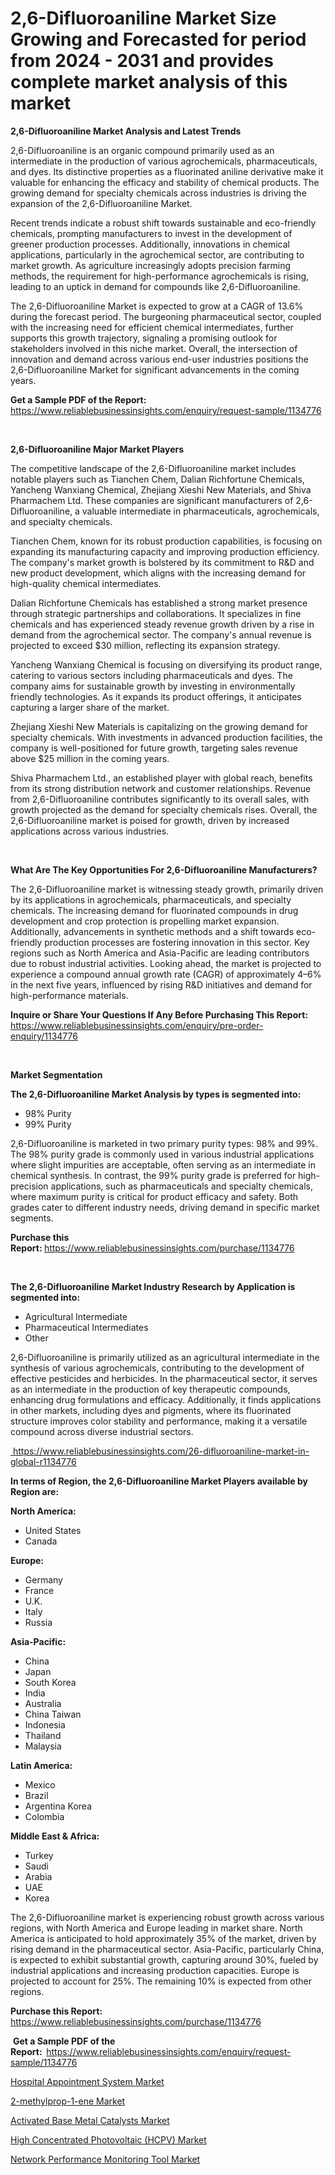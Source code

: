 <p><h1>2,6-Difluoroaniline Market Size Growing and Forecasted for period from 2024 - 2031 and provides complete market analysis of this market</h1></p><p><strong>2,6-Difluoroaniline Market Analysis and Latest Trends</strong></p>
<p><p>2,6-Difluoroaniline is an organic compound primarily used as an intermediate in the production of various agrochemicals, pharmaceuticals, and dyes. Its distinctive properties as a fluorinated aniline derivative make it valuable for enhancing the efficacy and stability of chemical products. The growing demand for specialty chemicals across industries is driving the expansion of the 2,6-Difluoroaniline Market.</p><p>Recent trends indicate a robust shift towards sustainable and eco-friendly chemicals, prompting manufacturers to invest in the development of greener production processes. Additionally, innovations in chemical applications, particularly in the agrochemical sector, are contributing to market growth. As agriculture increasingly adopts precision farming methods, the requirement for high-performance agrochemicals is rising, leading to an uptick in demand for compounds like 2,6-Difluoroaniline.</p><p>The 2,6-Difluoroaniline Market is expected to grow at a CAGR of 13.6% during the forecast period. The burgeoning pharmaceutical sector, coupled with the increasing need for efficient chemical intermediates, further supports this growth trajectory, signaling a promising outlook for stakeholders involved in this niche market. Overall, the intersection of innovation and demand across various end-user industries positions the 2,6-Difluoroaniline Market for significant advancements in the coming years.</p></p>
<p><strong>Get a Sample PDF of the Report:&nbsp;</strong> <a href="https://www.reliablebusinessinsights.com/enquiry/request-sample/1134776?utm_campaign=57&utm_medium=2&utm_source=Github&utm_content=ia&utm_term=08102024&utm_id=26-difluoroaniline">https://www.reliablebusinessinsights.com/enquiry/request-sample/1134776</a></p>
<p>&nbsp;</p>
<p><strong>2,6-Difluoroaniline Major Market Players</strong></p>
<p><p>The competitive landscape of the 2,6-Difluoroaniline market includes notable players such as Tianchen Chem, Dalian Richfortune Chemicals, Yancheng Wanxiang Chemical, Zhejiang Xieshi New Materials, and Shiva Pharmachem Ltd. These companies are significant manufacturers of 2,6-Difluoroaniline, a valuable intermediate in pharmaceuticals, agrochemicals, and specialty chemicals.</p><p>Tianchen Chem, known for its robust production capabilities, is focusing on expanding its manufacturing capacity and improving production efficiency. The company's market growth is bolstered by its commitment to R&D and new product development, which aligns with the increasing demand for high-quality chemical intermediates.</p><p>Dalian Richfortune Chemicals has established a strong market presence through strategic partnerships and collaborations. It specializes in fine chemicals and has experienced steady revenue growth driven by a rise in demand from the agrochemical sector. The company's annual revenue is projected to exceed $30 million, reflecting its expansion strategy.</p><p>Yancheng Wanxiang Chemical is focusing on diversifying its product range, catering to various sectors including pharmaceuticals and dyes. The company aims for sustainable growth by investing in environmentally friendly technologies. As it expands its product offerings, it anticipates capturing a larger share of the market.</p><p>Zhejiang Xieshi New Materials is capitalizing on the growing demand for specialty chemicals. With investments in advanced production facilities, the company is well-positioned for future growth, targeting sales revenue above $25 million in the coming years.</p><p>Shiva Pharmachem Ltd., an established player with global reach, benefits from its strong distribution network and customer relationships. Revenue from 2,6-Difluoroaniline contributes significantly to its overall sales, with growth projected as the demand for specialty chemicals rises. Overall, the 2,6-Difluoroaniline market is poised for growth, driven by increased applications across various industries.</p></p>
<p>&nbsp;</p>
<p><strong>What Are The Key Opportunities For 2,6-Difluoroaniline Manufacturers?</strong></p>
<p><p>The 2,6-Difluoroaniline market is witnessing steady growth, primarily driven by its applications in agrochemicals, pharmaceuticals, and specialty chemicals. The increasing demand for fluorinated compounds in drug development and crop protection is propelling market expansion. Additionally, advancements in synthetic methods and a shift towards eco-friendly production processes are fostering innovation in this sector. Key regions such as North America and Asia-Pacific are leading contributors due to robust industrial activities. Looking ahead, the market is projected to experience a compound annual growth rate (CAGR) of approximately 4–6% in the next five years, influenced by rising R&D initiatives and demand for high-performance materials.</p></p>
<p><strong>Inquire or Share Your Questions If Any Before Purchasing This Report:</strong> <a href="https://www.reliablebusinessinsights.com/enquiry/pre-order-enquiry/1134776?utm_campaign=57&utm_medium=2&utm_source=Github&utm_content=ia&utm_term=08102024&utm_id=26-difluoroaniline">https://www.reliablebusinessinsights.com/enquiry/pre-order-enquiry/1134776</a></p>
<p>&nbsp;</p>
<p><strong>Market Segmentation</strong></p>
<p><strong>The 2,6-Difluoroaniline Market Analysis by types is segmented into:</strong></p>
<p><ul><li>98% Purity</li><li>99% Purity</li></ul></p>
<p><p>2,6-Difluoroaniline is marketed in two primary purity types: 98% and 99%. The 98% purity grade is commonly used in various industrial applications where slight impurities are acceptable, often serving as an intermediate in chemical synthesis. In contrast, the 99% purity grade is preferred for high-precision applications, such as pharmaceuticals and specialty chemicals, where maximum purity is critical for product efficacy and safety. Both grades cater to different industry needs, driving demand in specific market segments.</p></p>
<p><strong>Purchase this Report:&nbsp;</strong><a href="https://www.reliablebusinessinsights.com/purchase/1134776?utm_campaign=57&utm_medium=2&utm_source=Github&utm_content=ia&utm_term=08102024&utm_id=26-difluoroaniline">https://www.reliablebusinessinsights.com/purchase/1134776</a></p>
<p>&nbsp;</p>
<p><strong>The 2,6-Difluoroaniline Market Industry Research by Application is segmented into:</strong></p>
<p><ul><li>Agricultural Intermediate</li><li>Pharmaceutical Intermediates</li><li>Other</li></ul></p>
<p><p>2,6-Difluoroaniline is primarily utilized as an agricultural intermediate in the synthesis of various agrochemicals, contributing to the development of effective pesticides and herbicides. In the pharmaceutical sector, it serves as an intermediate in the production of key therapeutic compounds, enhancing drug formulations and efficacy. Additionally, it finds applications in other markets, including dyes and pigments, where its fluorinated structure improves color stability and performance, making it a versatile compound across diverse industrial sectors.</p></p>
<p><a href="https://www.reliablebusinessinsights.com/26-difluoroaniline-market-in-global-r1134776?utm_campaign=57&utm_medium=2&utm_source=Github&utm_content=ia&utm_term=08102024&utm_id=26-difluoroaniline">&nbsp;https://www.reliablebusinessinsights.com/26-difluoroaniline-market-in-global-r1134776</a></p>
<p><strong>In terms of Region, the 2,6-Difluoroaniline Market Players available by Region are:</strong></p>
<p>
    <p> <strong> North America: </strong>
        <ul>
            <li>United States</li>
            <li>Canada</li>
        </ul>
        </p> 
    <p> <strong> Europe: </strong>
        <ul>
            <li>Germany</li>
            <li>France</li>
            <li>U.K.</li>
            <li>Italy</li>
            <li>Russia</li>
        </ul>
        </p> 
    <p> <strong> Asia-Pacific: </strong>
        <ul>
            <li>China</li>
            <li>Japan</li>
            <li>South Korea</li>
            <li>India</li>
            <li>Australia</li>
            <li>China Taiwan</li>
            <li>Indonesia</li>
            <li>Thailand</li>
            <li>Malaysia</li>
        </ul>
        </p> 
    <p> <strong> Latin America: </strong>
        <ul>
            <li>Mexico</li>
            <li>Brazil</li>
            <li>Argentina Korea</li>
            <li>Colombia</li>
        </ul>
        </p> 
    <p> <strong> Middle East & Africa: </strong>
        <ul>
            <li>Turkey</li>
            <li>Saudi</li>
            <li>Arabia</li>
            <li>UAE</li>
            <li>Korea</li>
        </ul>
    </p>
    </p>
<p><p>The 2,6-Difluoroaniline market is experiencing robust growth across various regions, with North America and Europe leading in market share. North America is anticipated to hold approximately 35% of the market, driven by rising demand in the pharmaceutical sector. Asia-Pacific, particularly China, is expected to exhibit substantial growth, capturing around 30%, fueled by industrial applications and increasing production capacities. Europe is projected to account for 25%. The remaining 10% is expected from other regions.</p></p>
<p><strong>Purchase this Report: </strong><a href="https://www.reliablebusinessinsights.com/purchase/1134776?utm_campaign=57&utm_medium=2&utm_source=Github&utm_content=ia&utm_term=08102024&utm_id=26-difluoroaniline">https://www.reliablebusinessinsights.com/purchase/1134776</a></p>
<p>&nbsp;<strong>Get a Sample PDF of the Report:&nbsp;&nbsp;</strong><a href="https://www.reliablebusinessinsights.com/enquiry/request-sample/1134776?utm_campaign=57&utm_medium=2&utm_source=Github&utm_content=ia&utm_term=08102024&utm_id=26-difluoroaniline">https://www.reliablebusinessinsights.com/enquiry/request-sample/1134776</a></p>
<p><strong></strong></p>
<p><p><a href="https://www.linkedin.com/pulse/global-hospital-appointment-system-market-exploring-share-trends-jciie?utm_campaign=57&utm_medium=2&utm_source=Github&utm_content=ia&utm_term=08102024&utm_id=26-difluoroaniline">Hospital Appointment System Market</a></p><p><a href="https://github.com/gailasejs/Market-Research-Report-List-1/blob/main/2-methylprop-1-ene-market.md?utm_campaign=57&utm_medium=2&utm_source=Github&utm_content=ia&utm_term=08102024&utm_id=26-difluoroaniline">2-methylprop-1-ene Market</a></p><p><a href="https://github.com/MaryNelson695/Market-Research-Report-List-1/blob/main/activated-base-metal-catalysts-market.md?utm_campaign=57&utm_medium=2&utm_source=Github&utm_content=ia&utm_term=08102024&utm_id=26-difluoroaniline">Activated Base Metal Catalysts Market</a></p><p><a href="https://issuu.com/reportprime-2/docs/high-concentrated-photovoltaic-hcpv_9dc9a318163f94?utm_campaign=57&utm_medium=2&utm_source=Github&utm_content=ia&utm_term=08102024&utm_id=26-difluoroaniline">High Concentrated Photovoltaic (HCPV) Market</a></p><p><a href="https://www.linkedin.com/pulse/network-performance-monitoring-tool-market-research-report-2024-jfzwe?utm_campaign=57&utm_medium=2&utm_source=Github&utm_content=ia&utm_term=08102024&utm_id=26-difluoroaniline">Network Performance Monitoring Tool Market</a></p></p>
